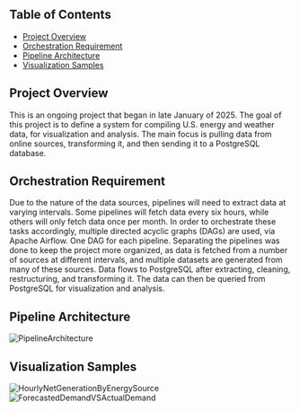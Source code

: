 ## Table of Contents
+ [Project Overview](#proove)
+ [Orchestration Requirement](#orcreq)		
+ [Pipeline Architecture](#piparc)
+ [Visualization Samples](#vissam)

## Project Overview <a name = "proove"></a>

This is an ongoing project that began in late January of 2025. The goal of this project is to define a system for compiling U.S. energy and weather data, for visualization and analysis. The main focus is pulling data from online sources, transforming it, and then sending it to a PostgreSQL database.

## Orchestration Requirement <a name = "orcreq"></a>

Due to the nature of the data sources, pipelines will need to extract data at varying intervals. Some pipelines will fetch data every six hours, while others will only fetch data once per month. In order to orchestrate these tasks accordingly, multiple directed acyclic graphs (DAGs) are used, via Apache Airflow. One DAG for each pipeline. Separating the pipelines was done to keep the project more organized, as data is fetched from a number of sources at different intervals, and multiple datasets are generated from many of these sources. Data flows to PostgreSQL after extracting, cleaning, restructuring, and transforming it. The data can then be queried from PostgreSQL for visualization and analysis.

## Pipeline Architecture <a name = "piparc"></a>
![PipelineArchitecture](https://github.com/user-attachments/assets/c2f5e4c0-cd6e-44a9-92b2-d0dca3a756e4)

## Visualization Samples <a name = "vissam"></a>
![HourlyNetGenerationByEnergySource](https://github.com/user-attachments/assets/faea6447-a6e9-48b6-ab4d-0c27a510f207)
![ForecastedDemandVSActualDemand](https://github.com/user-attachments/assets/e41b4825-e567-4fea-808d-00aa46faf833)
